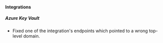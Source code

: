 
#### Integrations

##### Azure Key Vault

- Fixed one of the integration's endpoints which pointed to a wrong top-level domain.
